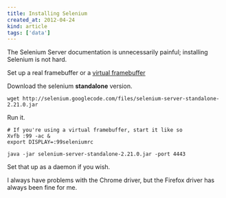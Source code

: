 ```yaml
---
title: Installing Selenium
created_at: 2012-04-24
kind: article
tags: ['data']
---
```


The Selenium Server documentation is unnecessarily painful;
installing Selenium is not hard.

Set up a real framebuffer or a
[virtual framebuffer](http://dionysus.uraganov.net/software/how-to-install-selenium-server-with-firefox-on-ubuntu-11-10/)

Download the selenium **standalone** version.

    wget http://selenium.googlecode.com/files/selenium-server-standalone-2.21.0.jar

Run it.

    # If you're using a virtual framebuffer, start it like so
    Xvfb :99 -ac &
    export DISPLAY=:99seleniumrc
    
    java -jar selenium-server-standalone-2.21.0.jar -port 4443

Set that up as a daemon if you wish.

I always have problems with the Chrome driver, but
the Firefox driver has always been fine for me.

